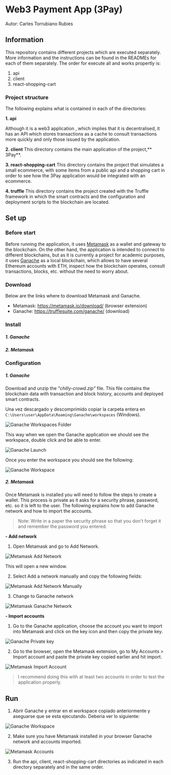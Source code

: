# Web3 Payment App (3Pay)

Autor: Carles Torrubiano Rubies

## Information
This repository contains different projects which are executed separately. More information and the instructions can be found in the READMEs for each of them separately.
The order for execute all and works propertly is:
1. api
2. client
3. react-shopping-cart

### Project structure
The following explains what is contained in each of the directories:

**1. api**

Although it is a web3 application , which implies that it is decentralised, it has an API which stores transactions as a cache to consult transactions more quickly and only those issued by the application.

**2. client**
This directory contains the main application of the project,** 3Pay**.

**3. react-shopping-cart**
This directory contains the project that simulates a small ecommerce, with some items from a public api and a shopping cart in order to see how the 3Pay application would be integrated with an ecommerce.

**4. truffle**
This directory contains the project created with the Truffle framework in which the smart contracts and the configuration and deployment scripts to the blockchain are located.


## Set up

### Before start
Before running the application, it uses [Metamask](https://metamask.io/ "Metamask") as a wallet and gateway to the blockchain. On the other hand, the application is intended to connect to different blockchains, but as it is currently a project for academic purposes, it uses [Ganache](https://trufflesuite.com/ganache/ "Ganache") as a local blockchain, which allows to have several Ethereum accounts with ETH, inspect how the blockchain operates, consult transactions, blocks, etc. without the need to worry about.

### Download
Below are the links where to download Metamask and Ganache.
- Metamask: https://metamask.io/download/ (browser extension)
- Ganache: https://trufflesuite.com/ganache/ (download)

### Install
#####  1. Ganache


##### 2. Metamask



### Configuration
#####  1. Ganache
Download and unzip the *"chilly-crowd.zip"* file. This file contains the blockchain data with transaction and block history, accounts and deployed smart contracts. 

Una vez descargado y descomprimido copiar la carpeta entera en `C:\Users\user\AppData\Roaming\Ganache\workspaces` (Windows).

![Ganache Workspaces Folder](screenshots/ganache-folder.png)

This way when we open the Ganache application we should see the workspace, double click and be able to enter.

![Ganache Launch](screenshots/ganache-launch.png)

Once you enter the workspace you should see the following:

![Ganache Workspace](screenshots/ganache-workspace.png)

##### 2. Metamask
Once Metamask is installed you will need to follow the steps to create a wallet. This process is private as it asks for a security phrase, password, etc. so it is left to the user. The following explains how to add Ganache network and how to import the accounts.
> Note: Write in a paper the security phrase so that you don't forget it and remember the password you entered.

**- Add network**
1. Open Metamask and go to Add Network.

![Metamask Add Network](screenshots/metamask-addnetwork.png)

This will open a new window.

2. Select Add a network manually and copy the following fields:

![Metamask Add Network Manually](screenshots/metamask-addnetworkmanually.png)

3. Change to Ganache network

![Metamask Ganache Network](screenshots/metamask-ganachenet.png)

**- Import accounts**

1. Go to the Ganache application, choose the account you want to import into Metamask and click on the key icon and then copy the private key.

![Ganache Private key](screenshots/ganache-secretkey.png)

2. Go to the browser, open the Metamask extension, go to My Accounts > Import account and paste the private key copied earlier and hit import.

![Metamask Import Account](screenshots/metamask-importacc.png)

> I recommend doing this with at least two accounts in order to test the application properly.

## Run

1. Abrir Ganache y entrar en el workspace copiado anteriormente y aseguarse que se esta ejecutando. Deberia ver lo siguiente:

![Ganache Workspace](screenshots/ganache-workspace.png)

2. Make sure you have Metamask installed in your browser Ganache network and accounts imported.

![Metamask Accounts](screenshots/metamask-accounts.png)

3. Run the api, client, react-shopping-cart directories as indicated in each directory separately and in the same order.

